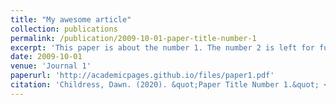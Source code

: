 ```yaml
---
title: "My awesome article"
collection: publications
permalink: /publication/2009-10-01-paper-title-number-1
excerpt: 'This paper is about the number 1. The number 2 is left for future work.'
date: 2009-10-01
venue: 'Journal 1'
paperurl: 'http://academicpages.github.io/files/paper1.pdf'
citation: 'Childress, Dawn. (2020). &quot;Paper Title Number 1.&quot; <i>Journal 1</i>. 1(1).'
---
```

